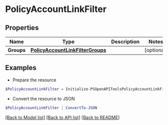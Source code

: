 # PolicyAccountLinkFilter
## Properties

Name | Type | Description | Notes
------------ | ------------- | ------------- | -------------
**Groups** | [**PolicyAccountLinkFilterGroups**](PolicyAccountLinkFilterGroups.md) |  | [optional] 

## Examples

- Prepare the resource
```powershell
$PolicyAccountLinkFilter = Initialize-PSOpenAPIToolsPolicyAccountLinkFilter  -Groups null
```

- Convert the resource to JSON
```powershell
$PolicyAccountLinkFilter | ConvertTo-JSON
```

[[Back to Model list]](../README.md#documentation-for-models) [[Back to API list]](../README.md#documentation-for-api-endpoints) [[Back to README]](../README.md)

